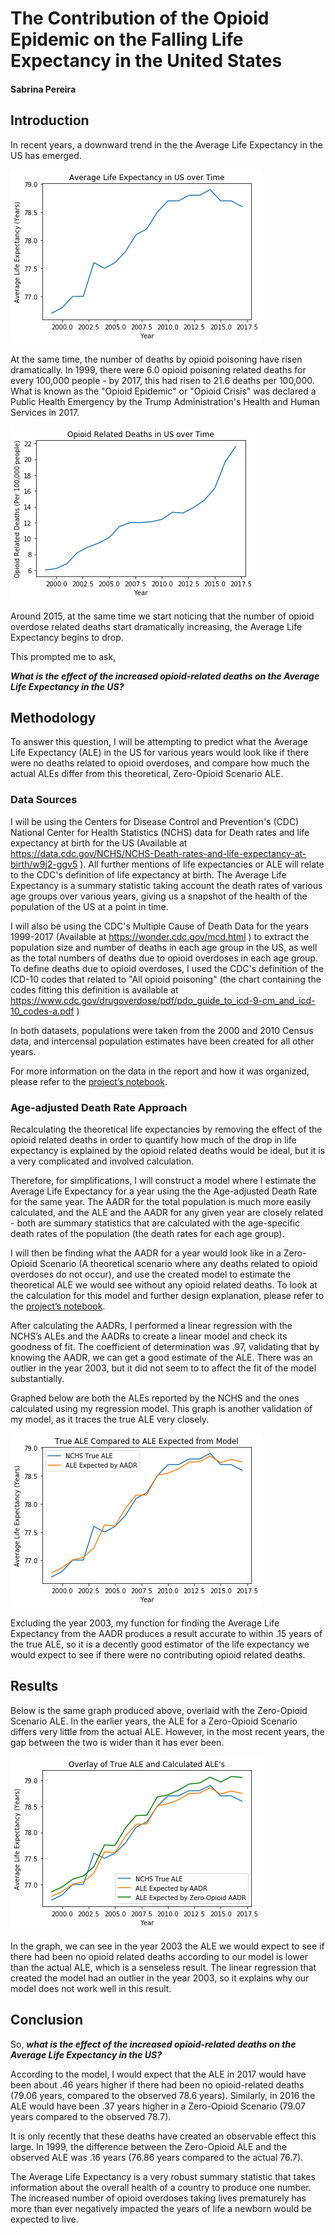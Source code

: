 # The Contribution of the Opioid Epidemic on the Falling Life Expectancy in the United States

#### Sabrina Pereira


## **Introduction**

In recent years, a downward trend in the the Average Life Expectancy in the US has emerged.

![](https://github.com/sabpereira/ThinkStats2/blob/master/project1/output_5_0.png)

At the same time, the number of deaths by opioid poisoning have risen dramatically. In 1999, there were 6.0 opioid poisoning related deaths for every 100,000 people - by 2017, this had risen to 21.6 deaths per 100,000. What is known as the "Opioid Epidemic" or "Opioid Crisis" was declared a Public Health Emergency by the Trump Administration's Health and Human Services in 2017.

![](https://github.com/sabpereira/ThinkStats2/blob/master/project1/output_7_0.png)

Around 2015, at the same time we start noticing that the number of opioid overdose related deaths start dramatically increasing, the Average Life Expectancy begins to drop.

This prompted me to ask,

_**What is the effect of the increased opioid-related deaths on the Average Life Expectancy in the US?**_

## **Methodology**

To answer this question, I will be attempting to predict what the Average Life Expectancy (ALE) in the US for various years would look like if there were no deaths related to opioid overdoses, and compare how much the actual ALEs differ from this theoretical, Zero-Opioid Scenario ALE.

### Data Sources

I will be using the Centers for Disease Control and Prevention's (CDC) National Center for Health Statistics (NCHS) data for Death rates and life expectancy at birth for the US (Available at https://data.cdc.gov/NCHS/NCHS-Death-rates-and-life-expectancy-at-birth/w9j2-ggv5 ). All further mentions of life expectancies or ALE will relate to the CDC's definition of life expectancy at birth. The Average Life Expectancy is a summary statistic taking account the death rates of various age groups over various years, giving us a snapshot of the health of the population of the US at a point in time.


I will also be using the CDC's Multiple Cause of Death Data for the years 1999-2017 (Available at https://wonder.cdc.gov/mcd.html ) to extract the population size and number of deaths in each age group in the US, as well as the total numbers of deaths due to opioid overdoses in each age group. To define deaths due to opioid overdoses, I used the CDC's definition of the ICD-10 codes that related to "All opioid poisoning" (the chart containing the codes fitting this definition is available at https://www.cdc.gov/drugoverdose/pdf/pdo_guide_to_icd-9-cm_and_icd-10_codes-a.pdf )

In both datasets, populations were taken from the 2000 and 2010 Census data, and intercensal population estimates have been created for all other years.

For more information on the data in the report and how it was organized, please refer to the [project’s notebook](https://github.com/sabpereira/ThinkStats2/blob/master/project1/project1.ipynb). 


### Age-adjusted Death Rate Approach

Recalculating the theoretical life expectancies by removing the effect of the opioid related deaths in order to quantify how much of the drop in life expectancy is explained by the opioid related deaths would be ideal, but it is a very complicated and involved calculation.

Therefore, for simplifications, I will construct a model where I estimate the Average Life Expectancy for a year using the the Age-adjusted Death Rate for the same year. The AADR for the total population is much more easily calculated, and the ALE and the AADR for any given year are closely related - both are summary statistics that are calculated with the age-specific death rates of the population (the death rates for each age group).

I will then be finding what the AADR for a year would look like in a Zero-Opioid Scenario (A theoretical scenario where any deaths related to opioid overdoses do not occur), and use the created model to estimate the theoretical ALE we would see without any opioid related deaths. To look at the calculation for this model and further design explanation, please refer to the [project’s notebook](https://github.com/sabpereira/ThinkStats2/blob/master/project1/project1.ipynb).

After calculating the AADRs, I performed a linear regression with the NCHS’s ALEs and the AADRs to create a linear model and check its goodness of fit. The coefficient of determination was .97, validating that by knowing the AADR, we can get a good estimate of the ALE. There was an outlier in the year 2003, but it did not seem to to affect the fit of the model substantially.

Graphed below are both the ALEs reported by the NCHS and the ones calculated using my regression model. This graph is another validation of my model, as it traces the true ALE very closely.

![](https://github.com/sabpereira/ThinkStats2/blob/master/project1/output_48_0.png)

Excluding the year 2003, my function for finding the Average Life Expectancy from the AADR produces a result accurate to within .15 years of the true ALE, so it is a decently good estimator of the life expectancy we would expect to see if there were no contributing opioid related deaths.

## **Results**

Below is the same graph produced above, overlaid with the Zero-Opioid Scenario ALE. In the earlier years, the ALE for a Zero-Opioid Scenario differs very little from the actual ALE. However, in the most recent years, the gap between the two is wider than it has ever been.

![](https://github.com/sabpereira/ThinkStats2/blob/master/project1/output_51_0.png)

In the graph, we can see in the year 2003 the ALE we would expect to see if there had been no opioid related deaths according to our model is lower than the actual ALE, which is a senseless result. The linear regression that created the model had an outlier in the year 2003, so it explains why our model does not work well in this result.

## **Conclusion**

So, _**what is the effect of the increased opioid-related deaths on the Average Life Expectancy in the US?**_

According to the model, I would expect that the ALE in 2017 would have been about .46 years higher if there had been no opioid-related deaths (79.06 years, compared to the observed 78.6 years). Similarly, in 2016 the ALE would have been .37 years higher in a Zero-Opioid Scenario (79.07 years compared to the observed 78.7).

It is only recently that these deaths have created an observable effect this large. In 1999, the difference between the Zero-Opioid ALE and the observed ALE was .16 years (76.86 years compared to the actual 76.7).

The Average Life Expectancy is a very robust summary statistic that takes information about the overall health of a country to produce one number. The increased number of opioid overdoses taking lives prematurely has more than ever negatively impacted the years of life a newborn would be expected to live.
